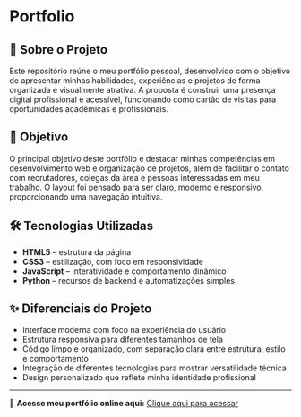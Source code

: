 # Portfolio

## 📌 Sobre o Projeto

Este repositório reúne o meu portfólio pessoal, desenvolvido com o objetivo de apresentar minhas habilidades, experiências e projetos de forma organizada e visualmente atrativa. A proposta é construir uma presença digital profissional e acessível, funcionando como cartão de visitas para oportunidades acadêmicas e profissionais.

## 🎯 Objetivo

O principal objetivo deste portfólio é destacar minhas competências em desenvolvimento web e organização de projetos, além de facilitar o contato com recrutadores, colegas da área e pessoas interessadas em meu trabalho. O layout foi pensado para ser claro, moderno e responsivo, proporcionando uma navegação intuitiva.

## 🛠️ Tecnologias Utilizadas

- **HTML5** – estrutura da página  
- **CSS3** – estilização, com foco em responsividade  
- **JavaScript** – interatividade e comportamento dinâmico  
- **Python** – recursos de backend e automatizações simples  

## ✨ Diferenciais do Projeto

- Interface moderna com foco na experiência do usuário  
- Estrutura responsiva para diferentes tamanhos de tela  
- Código limpo e organizado, com separação clara entre estrutura, estilo e comportamento  
- Integração de diferentes tecnologias para mostrar versatilidade técnica  
- Design personalizado que reflete minha identidade profissional  

---

🔗 **Acesse meu portfólio online aqui:** [Clique aqui para acessar](https://portfolio-c0qb.onrender.com/)
